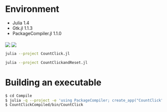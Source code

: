# Environment
- Julia 1.4
- Gtk.jl 1.1.3
- PackageCompiler.jl 1.1.0

<img src="../../screenshots/click.png" align="middle" />
<img src="../../screenshots/clickreset.png" align="middle" />

```bash
julia --project CountClick.jl

julia --project CountClickandReset.jl
```

# Building an executable
```bash
$ cd Compile
$ julia -q --project -e 'using PackageCompiler; create_app("CountClick", "CountClickCompiled")'
$ CountClickCompiled/bin/CountClick
```
